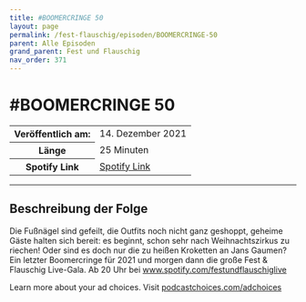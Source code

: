 ```yaml
---
title: #BOOMERCRINGE 50
layout: page
permalink: /fest-flauschig/episoden/BOOMERCRINGE-50
parent: Alle Episoden
grand_parent: Fest und Flauschig
nav_order: 371
---
```


# #BOOMERCRINGE 50
<table class="resp-table dcf-table dcf-table-responsive dcf-table-bordered dcf-table-striped dcf-w-100%">
                    <tbody>
                        <tr>
                            <th scope="row">Veröffentlich am:</th>
                            <td data-label="Veröffentlich am:">14. Dezember 2021</td>
                        </tr>
                        <tr>
                            <th scope="row">Länge </th>
                            <td data-label="Länge ">25 Minuten</td>
                        </tr><tr>
                                <th scope="row">Spotify Link</th>
                                <td data-label="Spotify Link"><a href="https://open.spotify.com/episode/7K8nXo3D0YFXOSZt7uPaAB">Spotify Link</a></td>
                            </tr></tbody>
                </table>

***

## Beschreibung der Folge

<div>
<p>Die Fußnägel sind gefeilt, die Outfits noch nicht ganz geshoppt, geheime Gäste halten sich bereit: es beginnt, schon sehr nach Weihnachtszirkus zu riechen! Oder sind es doch nur die zu heißen Kroketten an Jans Gaumen? Ein letzter Boomercringe für 2021 und morgen dann die große Fest &amp; Flauschig Live-Gala. Ab 20 Uhr bei <a href="http://www.spotify.com/festundflauschiglive">www.spotify.com/festundflauschiglive</a></p><p> </p><p>Learn more about your ad choices. Visit <a href="https://podcastchoices.com/adchoices">podcastchoices.com/adchoices</a></p>  
</div>

